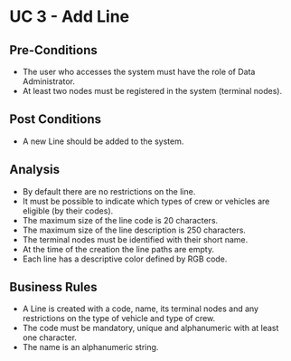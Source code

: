# UC 3 - Add Line #

## Pre-Conditions ##
* The user who accesses the system must have the role of Data Administrator.
* At least two nodes must be registered in the system (terminal nodes).

## Post Conditions ##
* A new Line should be added to the system.

## Analysis ##
* By default there are no restrictions on the line.
* It must be possible to indicate which types of crew or vehicles are eligible (by their codes).
* The maximum size of the line code is 20 characters.
* The maximum size of the line description is 250 characters.
* The terminal nodes must be identified with their short name.
* At the time of the creation the line paths are empty.
* Each line has a descriptive color defined by RGB code.

## Business Rules ##
* A Line is created with a code, name, its terminal nodes and any restrictions on the type of vehicle and type of crew.
* The code must be mandatory, unique and alphanumeric with at least one character.
* The name is an alphanumeric string.

